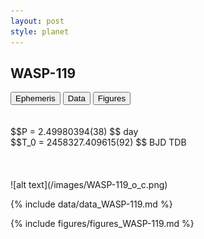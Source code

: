 ```yaml
---
layout: post
style: planet
---
```

<script src="../js/planets.js"></script>

## WASP-119

<!-- Tab links -->
<div class="tab">
<button class="tablinks" onclick="openCity(event, 'Ephemeris')">Ephemeris</button>
<button class="tablinks" onclick="openCity(event, 'Data')">Data</button>
<button class="tablinks" onclick="openCity(event, 'Figures')">Figures</button>
</div>

<!-- Tab content -->
<div id="Ephemeris" class="tabcontent" markdown="1">
<br/><br/>
$$P = 2.49980394(38) $$ day <br/>
$$T_0 = 2458327.409615(92) $$ BJD TDB
<br/><br/>
<br/><br/>
![alt text](/images/WASP-119_o_c.png)
</div>


<div id="Data" class="tabcontent" markdown="1">

{% include data/data_WASP-119.md %}

</div>

<div id="Figures" class="tabcontent" markdown="1">
{% include figures/figures_WASP-119.md %}
</div>


<script src="../js/tabs.js"></script>


